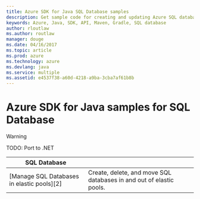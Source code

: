 ```yaml
---
title: Azure SDK for Java SQL Database samples
description: Get sample code for creating and updating Azure SQL databases using the Java SDK for Azure
keywords: Azure, Java, SDK, API, Maven, Gradle, SQL database
author: rloutlaw
ms.author: routlaw
manager: douge
ms.date: 04/16/2017
ms.topic: article
ms.prod: azure
ms.technology: azure
ms.devlang: java
ms.service: multiple
ms.assetid: e4537f38-a60d-4218-a9ba-3cba7af61b8b
---
```



# Azure SDK for Java samples for SQL Database

> [!WARNING]
> TODO: Port to .NET

| **SQL Database** ||
|---|---|
| [Manage SQL Databases in elastic pools][2] | Create, delete, and move SQL databases in and out of elastic pools. | 

[6]: java-sdk-azure-configure-webapp-sources.md
